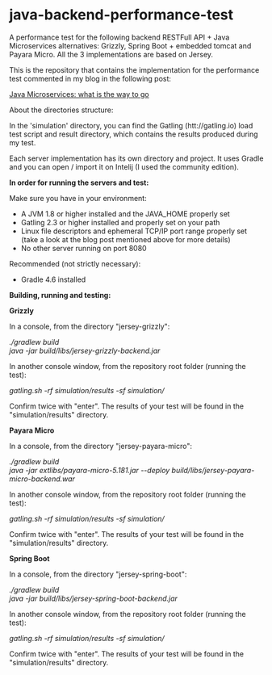 # java-backend-performance-test
A performance test for the following backend RESTFull API + Java Microservices alternatives: Grizzly, Spring Boot + embedded tomcat and Payara Micro.
All the 3 implementations are based on Jersey.

This is the repository that contains the implementation for the performance test commented in my blog in the following post:

<a href="http://www.fabriciosuarte.com/2018/05/java-microservices-what-is-way-to-go.html">Java Microservices: what is the way to go</a>

About the directories structure:

In the 'simulation' directory, you can find the Gatling (htt://gatling.io) load test script and result directory, which contains the
results produced during my test.

Each server implementation has its own directory and project. It uses Gradle and you can open / import it on Intelij (I used the community edition).

<b>In order for running the servers and test:</b>

Make sure you have in your environment:

* A JVM 1.8 or higher installed and the JAVA_HOME properly set
* Gatling 2.3 or higher installed and properly set on your path
* Linux file descriptors and ephemeral TCP/IP port range properly set (take a look at the blog post mentioned above for more details)
* No other server running on port 8080

Recommended (not strictly necessary):

* Gradle 4.6 installed

<b>Building, running and testing:</b>

<b>Grizzly</b>

In a console, from the directory "jersey-grizzly":

<i>./gradlew build</i></br>
<i>java -jar build/libs/jersey-grizzly-backend.jar</i></br>

In another console window, from the repository root folder (running the test):

<i>gatling.sh -rf simulation/results -sf simulation/</i></br>

Confirm twice with "enter". The results of your test will be found in the "simulation/results" directory.

<b>Payara Micro</b>

In a console, from the directory "jersey-payara-micro":

<i>./gradlew build</i></br>
<i>java -jar extlibs/payara-micro-5.181.jar --deploy build/libs/jersey-payara-micro-backend.war</i></br>

In another console window, from the repository root folder (running the test):

<i>gatling.sh -rf simulation/results -sf simulation/</i></br>

Confirm twice with "enter". The results of your test will be found in the "simulation/results" directory.

<b>Spring Boot</b>

In a console, from the directory "jersey-spring-boot":

<i>./gradlew build</i></br>
<i>java -jar build/libs/jersey-spring-boot-backend.jar</i></br>

In another console window, from the repository root folder (running the test):

<i>gatling.sh -rf simulation/results -sf simulation/</i></br>

Confirm twice with "enter". The results of your test will be found in the "simulation/results" directory.
